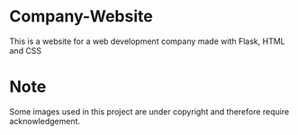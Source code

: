 # Company-Website
This is a website for a web development company made with Flask, HTML and CSS
# Note
Some images used in this project are under copyright and therefore require acknowledgement.
